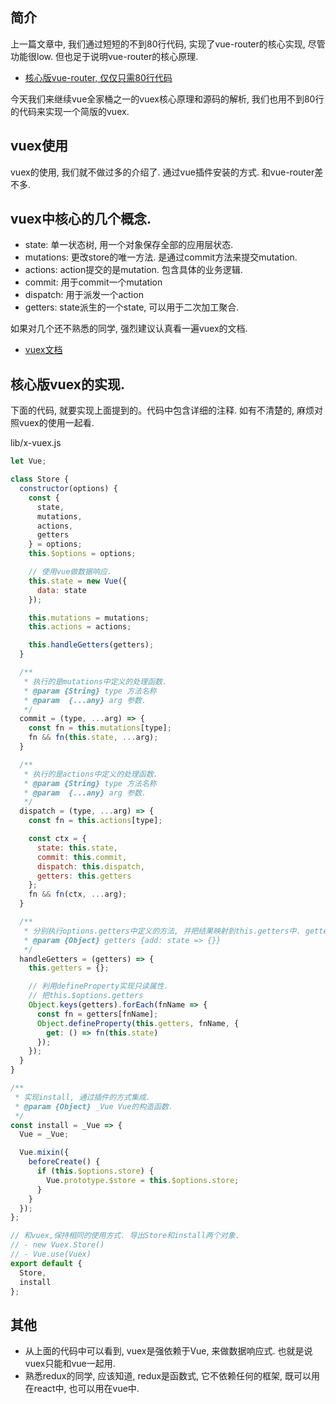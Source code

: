 ## 简介
上一篇文章中, 我们通过短短的不到80行代码, 实现了vue-router的核心实现, 尽管功能很low. 但也足于说明vue-router的核心原理. 
- [核心版vue-router, 仅仅只需80行代码](https://juejin.im/post/5e1c7f496fb9a02ffc375b33)

今天我们来继续vue全家桶之一的vuex核心原理和源码的解析, 我们也用不到80行的代码来实现一个简版的vuex.

## vuex使用
vuex的使用, 我们就不做过多的介绍了. 通过vue插件安装的方式. 和vue-router差不多.

## vuex中核心的几个概念.
- state: 单一状态树, 用一个对象保存全部的应用层状态. 
- mutations: 更改store的唯一方法. 是通过commit方法来提交mutation.
- actions: action提交的是mutation. 包含具体的业务逻辑.
- commit: 用于commit一个mutation
- dispatch: 用于派发一个action
- getters: state派生的一个state, 可以用于二次加工聚合.

如果对几个还不熟悉的同学, 强烈建议认真看一遍vuex的文档.
- [vuex文档](https://vuex.vuejs.org/zh/guide/state.html)

## 核心版vuex的实现.
下面的代码, 就要实现上面提到的。代码中包含详细的注释. 如有不清楚的, 麻烦对照vuex的使用一起看.

lib/x-vuex.js
``` javascript
let Vue;

class Store {
  constructor(options) {
    const {
      state,
      mutations,
      actions,
      getters
    } = options;
    this.$options = options;

    // 使用vue做数据响应.
    this.state = new Vue({
      data: state
    });

    this.mutations = mutations;
    this.actions = actions;

    this.handleGetters(getters);
  }

  /**
   * 执行的是mutations中定义的处理函数.
   * @param {String} type 方法名称 
   * @param  {...any} arg 参数.
   */
  commit = (type, ...arg) => {
    const fn = this.mutations[type];
    fn && fn(this.state, ...arg);
  }

  /**
   * 执行的是actions中定义的处理函数.
   * @param {String} type 方法名称 
   * @param  {...any} arg 参数.
   */
  dispatch = (type, ...arg) => {
    const fn = this.actions[type];

    const ctx = {
      state: this.state,
      commit: this.commit,
      dispatch: this.dispatch,
      getters: this.getters
    };
    fn && fn(ctx, ...arg);
  }

  /**
   * 分别执行options.getters中定义的方法, 并把结果映射到this.getters中. getters是只读的.
   * @param {Object} getters {add: state => {}}
   */
  handleGetters = (getters) => {
    this.getters = {};

    // 利用defineProperty实现只读属性.
    // 把this.$options.getters
    Object.keys(getters).forEach(fnName => {
      const fn = getters[fnName];
      Object.defineProperty(this.getters, fnName, {
        get: () => fn(this.state)
      });
    });
  }
}

/**
 * 实现install, 通过插件的方式集成.
 * @param {Object} _Vue Vue的构造函数.
 */
const install = _Vue => {
  Vue = _Vue;

  Vue.mixin({
    beforeCreate() {
      if (this.$options.store) {
        Vue.prototype.$store = this.$options.store;
      }
    }
  });
};

// 和vuex,保持相同的使用方式. 导出Store和install两个对象.
// - new Vuex.Store()
// - Vue.use(Vuex)
export default {
  Store,
  install
};

```

## 其他
- 从上面的代码中可以看到, vuex是强依赖于Vue, 来做数据响应式. 也就是说vuex只能和vue一起用.
- 熟悉redux的同学, 应该知道, redux是函数式, 它不依赖任何的框架, 既可以用在react中, 也可以用在vue中.

